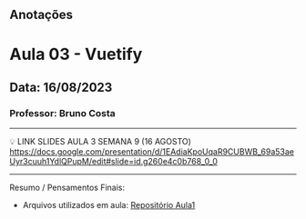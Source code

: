 ## Anotações

# Aula 03 - Vuetify

## Data: 16/08/2023

### Professor: Bruno Costa

---

💡 LINK SLIDES AULA 3 SEMANA 9 (16 AGOSTO)
https://docs.google.com/presentation/d/1EAdiaKpoUqaR9CUBWB_69a53aeUyr3cuuh1YdlQPupM/edit#slide=id.g260e4c0b768_0_0

---

Resumo / Pensamentos Finais:

- Arquivos utilizados em aula: [Repositório Aula1](https://github.com/vdr3w/aulasdevinhouse/tree/main/semana9/aula3)
